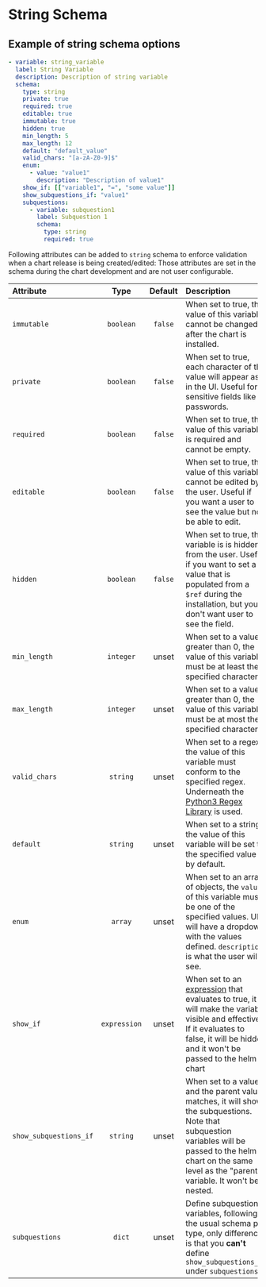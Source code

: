 # String Schema

## Example of string schema options

```yaml
- variable: string_variable
  label: String Variable
  description: Description of string variable
  schema:
    type: string
    private: true
    required: true
    editable: true
    immutable: true
    hidden: true
    min_length: 5
    max_length: 12
    default: "default_value"
    valid_chars: "[a-zA-Z0-9]$"
    enum:
      - value: "value1"
        description: "Description of value1"
    show_if: [["variable1", "=", "some value"]]
    show_subquestions_if: "value1"
    subquestions:
      - variable: subquestion1
        label: Subquestion 1
        schema:
          type: string
          required: true
```

Following attributes can be added to `string` schema to enforce validation when a chart release is being created/edited:
Those attributes are set in the schema during the chart development and are not user configurable.

| Attribute              |     Type     | Default | Description                                                                                                                                                                                                             |
| :--------------------- | :----------: | :-----: | :---------------------------------------------------------------------------------------------------------------------------------------------------------------------------------------------------------------------- |
| `immutable`            |  `boolean`   | `false` | When set to true, the value of this variable cannot be changed after the chart is installed.                                                                                                                            |
| `private`              |  `boolean`   | `false` | When set to true, each character of the value will appear as `*` in the UI. Useful for sensitive fields like passwords.                                                                                                 |
| `required`             |  `boolean`   | `false` | When set to true, the value of this variable is required and cannot be empty.                                                                                                                                           |
| `editable`             |  `boolean`   | `false` | When set to true, the value of this variable cannot be edited by the user. Useful if you want a user to see the value but not be able to edit.                                                                          |
| `hidden`               |  `boolean`   | `false` | When set to true, this variable is is hidden from the user. Useful if you want to set a value that is populated from a `$ref` during the installation, but you don't want user to see the field.                        |
| `min_length`           |  `integer`   |  unset  | When set to a value greater than 0, the value of this variable must be at least the specified characters.                                                                                                               |
| `max_length`           |  `integer`   |  unset  | When set to a value greater than 0, the value of this variable must be at most the specified characters.                                                                                                                |
| `valid_chars`          |   `string`   |  unset  | When set to a regex, the value of this variable must conform to the specified regex. Underneath the [Python3 Regex Library](https://docs.python.org/3/library/re.html) is used.                                         |
| `default`              |   `string`   |  unset  | When set to a string, the value of this variable will be set to the specified value by default.                                                                                                                         |
| `enum`                 |   `array`    |  unset  | When set to an array of objects, the `value` of this variable must be one of the specified values. UI will have a dropdown with the values defined. `description` is what the user will see.                            |
| `show_if`              | `expression` |  unset  | When set to an [expression](show_if.md#expression-syntax) that evaluates to true, it will make the variable visible and effective. If it evaluates to false, it will be hidden and it won't be passed to the helm chart |
| `show_subquestions_if` |   `string`   |  unset  | When set to a value and the parent value matches, it will show the subquestions. Note that subquestion variables will be passed to the helm chart on the same level as the "parent" variable. It won't be nested.       |
| `subquestions`         |    `dict`    |  unset  | Define subquestion variables, following the usual schema per type, only difference is that you **can't** define `show_subquestions_if` under `subquestions`                                                             |

